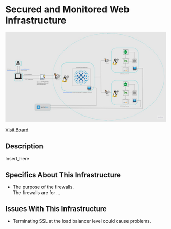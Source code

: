 # Secured and Monitored Web Infrastructure

![Image of a secured and monitored infrastructure](2-secured_and_monitored_web_infrastructure.jpg)

[Visit Board](https://miro.com/app/board/uXjVOfNFwbY=/)

## Description

Insert_here

## Specifics About This Infrastructure

+ The purpose of the firewalls.<br/>The firewalls are for ...

## Issues With This Infrastructure

+ Terminating SSL at the load balancer level could cause problems.
